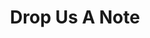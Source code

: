 ---
title: "Drop Us A Note"
description: ""
#bg_image: "images/featue-bg.jpg"
layout: "contact"
draft: false
---